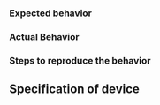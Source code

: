 ### Expected behavior

### Actual Behavior

### Steps to reproduce the behavior

## Specification of device







